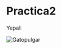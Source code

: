 # Practica2
Yepali

![Gatopulgar](https://github.com/user-attachments/assets/aefee840-e92c-466a-a7b9-4ca7671eb039)
